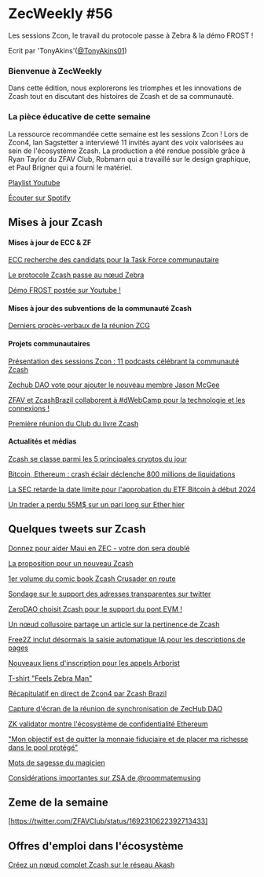 # ZecWeekly #56

Les sessions Zcon, le travail du protocole passe à Zebra & la démo FROST !

Ecrit par 'TonyAkins'([@TonyAkins01](https://twitter.com/TonyAkins01))

### Bienvenue à ZecWeekly

Dans cette édition, nous explorerons les triomphes et les innovations de Zcash tout en discutant des histoires de Zcash et de sa communauté.

### La pièce éducative de cette semaine

La ressource recommandée cette semaine est les sessions Zcon ! Lors de Zcon4, Ian Sagstetter a interviewé 11 invités ayant des voix valorisées au sein de l'écosystème Zcash. La production a été rendue possible grâce à Ryan Taylor du ZFAV Club, Robmarn qui a travaillé sur le design graphique, et Paul Brigner qui a fourni le matériel.

[Playlist Youtube](https://www.youtube.com/playlist?list=PL6_epn0lASLETDcJuANXph_fO3_z5wt-B)

[Écouter sur Spotify](https://open.spotify.com/show/3teWxE0EQaeohCM268Lpnf?si=2d981656c0b744c7)

## Mises à jour Zcash

#### Mises à jour de ECC & ZF

[ECC recherche des candidats pour la Task Force communautaire](https://twitter.com/ElectricCoinCo/status/1691505848990703628)

[Le protocole Zcash passe au nœud Zebra](https://twitter.com/ElectricCoinCo/status/1691123462868516864)

[Démo FROST postée sur Youtube !](https://www.youtube.com/watch?v=xvzESdDtczo)

#### Mises à jour des subventions de la communauté Zcash

[Derniers procès-verbaux de la réunion ZCG](https://forum.zcashcommunity.com/t/zcash-community-grants-meeting-minutes-7-24-23/45307)

#### Projets communautaires

[Présentation des sessions Zcon : 11 podcasts célébrant la communauté Zcash](https://twitter.com/zcash/status/1691670784542966020)

[Zechub DAO vote pour ajouter le nouveau membre Jason McGee](https://vote.zechub.xyz)

[ZFAV et ZcashBrazil collaborent à #dWebCamp pour la technologie et les connexions !](https://twitter.com/ZFAVClub/status/1692289261263868271)

[Première réunion du Club du livre Zcash](https://zcashambassadors.com/event/zcash-book-club-first-meeting/)

#### Actualités et médias

[Zcash se classe parmi les 5 principales cryptos du jour](https://twitter.com/AltCryptoGems/status/1691000767279210497)

[Bitcoin, Ethereum : crash éclair déclenche 800 millions de liquidations](https://decrypt.co/152872/bitcoin-ethereum-flash-crash-triggers-800-million-liquidations)

[La SEC retarde la date limite pour l'approbation du ETF Bitcoin à début 2024](https://cryptonews.net/news/bitcoin/21443420/)

[Un trader a perdu 55M$ sur un pari long sur Ether hier](https://www.coindesk.com/markets/2023/08/18/single-trader-lost-55m-on-ether-long-yesterday/)

## Quelques tweets sur Zcash

[Donnez pour aider Maui en ZEC - votre don sera doublé](https://twitter.com/zooko/status/1691515131212230656)

[La proposition pour un nouveau Zcash](https://forum.zcashcommunity.com/t/proposal-for-a-fresh-zcash/45357)

[1er volume du comic book Zcash Crusader en route](https://twitter.com/ZcashCrusader/status/1691918528155402450)

[Sondage sur le support des adresses transparentes sur twitter](https://twitter.com/In4Crypto/status/1691786660810281131)

[ZeroDAO choisit Zcash pour le support du pont EVM !](https://twitter.com/zerodaoHQ/status/1691098628268670976)

[Un nœud collusoire partage un article sur la pertinence de Zcash](https://twitter.com/colludingnode/status/1692756298129895922)

[Free2Z inclut désormais la saisie automatique IA pour les descriptions de pages](https://twitter.com/free2zcash/status/1691856945983222056)

[Nouveaux liens d'inscription pour les appels Arborist](https://zfnd.org/arborist-calls/)

[T-shirt "Feels Zebra Man"](https://twitter.com/zerodartz/status/1691531438821097472)

[Récapitulatif en direct de Zcon4 par Zcash Brazil](https://twitter.com/pedamerico/status/1691590595523809303)

[Capture d'écran de la réunion de synchronisation de ZecHub DAO](https://twitter.com/pedamerico/status/1691477405825679360)

[ZK validator montre l'écosystème de confidentialité Ethereum](https://twitter.com/ZKValidator/status/1692997435176448004)

["Mon objectif est de quitter la monnaie fiduciaire et de placer ma richesse dans le pool protégé"](https://twitter.com/zkSnak3/status/1692698056225911063)

[Mots de sagesse du magicien](https://twitter.com/ZforZcash/status/1693236972192510143)

[Considérations importantes sur ZSA de @roommatemusing](https://twitter.com/roommatemusing/status/1692231786389201188)

## Zeme de la semaine

[https://twitter.com/ZFAVClub/status/1692310622392713433]

## Offres d'emploi dans l'écosystème

[Créez un nœud complet Zcash sur le réseau Akash](https://app.dework.xyz/zechub-2424/board?taskId=543cab70-627d-4222-a712-9fb8768abe9c)
